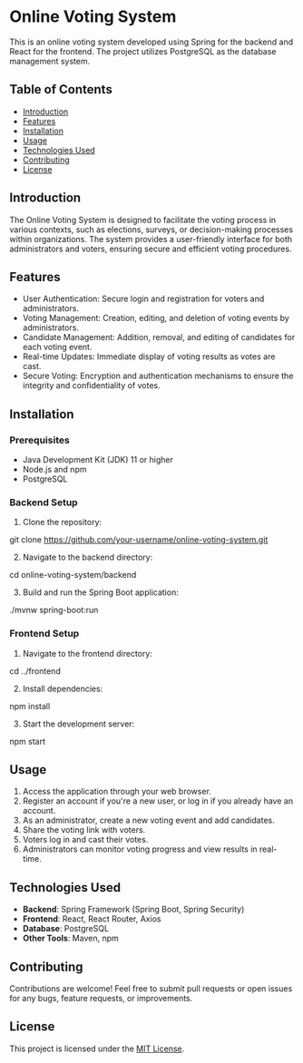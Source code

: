# Online Voting System

This is an online voting system developed using Spring for the backend and React for the frontend. The project utilizes PostgreSQL as the database management system.

## Table of Contents

- [Introduction](#introduction)
- [Features](#features)
- [Installation](#installation)
- [Usage](#usage)
- [Technologies Used](#technologies-used)
- [Contributing](#contributing)
- [License](#license)

## Introduction

The Online Voting System is designed to facilitate the voting process in various contexts, such as elections, surveys, or decision-making processes within organizations. The system provides a user-friendly interface for both administrators and voters, ensuring secure and efficient voting procedures.

## Features

- User Authentication: Secure login and registration for voters and administrators.
- Voting Management: Creation, editing, and deletion of voting events by administrators.
- Candidate Management: Addition, removal, and editing of candidates for each voting event.
- Real-time Updates: Immediate display of voting results as votes are cast.
- Secure Voting: Encryption and authentication mechanisms to ensure the integrity and confidentiality of votes.

## Installation

### Prerequisites

- Java Development Kit (JDK) 11 or higher
- Node.js and npm
- PostgreSQL

### Backend Setup

1. Clone the repository:

git clone https://github.com/your-username/online-voting-system.git


2. Navigate to the backend directory:

cd online-voting-system/backend


3. Build and run the Spring Boot application:

./mvnw spring-boot:run


### Frontend Setup

1. Navigate to the frontend directory:

cd ../frontend


2. Install dependencies:

npm install


3. Start the development server:

npm start


## Usage

1. Access the application through your web browser.
2. Register an account if you're a new user, or log in if you already have an account.
3. As an administrator, create a new voting event and add candidates.
4. Share the voting link with voters.
5. Voters log in and cast their votes.
6. Administrators can monitor voting progress and view results in real-time.

## Technologies Used

- **Backend**: Spring Framework (Spring Boot, Spring Security)
- **Frontend**: React, React Router, Axios
- **Database**: PostgreSQL
- **Other Tools**: Maven, npm

## Contributing

Contributions are welcome! Feel free to submit pull requests or open issues for any bugs, feature requests, or improvements.

## License

This project is licensed under the [MIT License](LICENSE).
